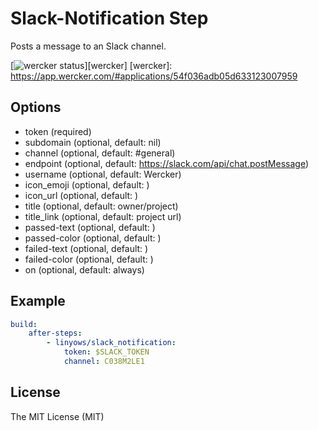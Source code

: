 Slack-Notification Step
=======================

Posts a message to an Slack channel.

[![wercker status](https://img.shields.io/wercker/ci/54f036adb05d633123007959.svg?style=flat-square)][wercker]
[wercker]: https://app.wercker.com/#applications/54f036adb05d633123007959

Options
-------

- token (required)
- subdomain (optional, default: nil)
- channel (optional, default: #general)
- endpoint (optional, default: https://slack.com/api/chat.postMessage)
- username (optional, default: Wercker)
- icon_emoji (optional, default: )
- icon_url (optional, default: )
- title (optional, default: owner/project)
- title_link (optional, default: project url)
- passed-text (optional, default: )
- passed-color (optional, default: )
- failed-text (optional, default: )
- failed-color (optional, default: )
- on (optional, default: always)

Example
-------

```yaml
build:
    after-steps:
        - linyows/slack_notification:
            token: $SLACK_TOKEN
            channel: C038M2LE1
```

License
-------

The MIT License (MIT)
